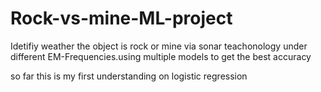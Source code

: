 # Rock-vs-mine-ML-project
Idetifiy weather the object is rock or mine via sonar teachonology under different EM-Frequencies.using multiple models to get the best accuracy

so far this is my first understanding on logistic regression
